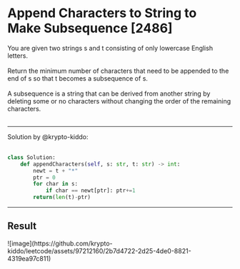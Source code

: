 # Append Characters to String to Make Subsequence [2486]
You are given two strings s and t consisting of only lowercase English letters.<br><br>
Return the minimum number of characters that need to be appended to the end of s so that t becomes a subsequence of s.<br><br>
A subsequence is a string that can be derived from another string by deleting some or no characters without changing the order of the remaining characters.<br><br>
<hr>

Solution by @krypto-kiddo:<br><br>

```python
class Solution:
    def appendCharacters(self, s: str, t: str) -> int:
        newt = t + "*"
        ptr = 0
        for char in s: 
            if char == newt[ptr]: ptr+=1
        return(len(t)-ptr)
```
<hr>
<h2>Result</h2>
![image](https://github.com/krypto-kiddo/leetcode/assets/97212160/2b7d4722-2d25-4de0-8821-4319ea97c811)

